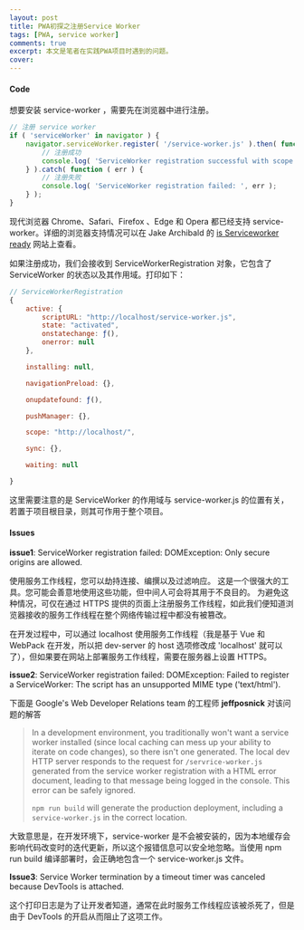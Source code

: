 ```yaml
---
layout: post
title: PWA初探之注册Service Worker
tags: [PWA, service worker]
comments: true
excerpt: 本文是笔者在实践PWA项目时遇到的问题。
cover: 
---
```



#### Code

想要安装 service-worker ，需要先在浏览器中进行注册。

```javascript
// 注册 service worker
if ( 'serviceWorker' in navigator ) {
    navigator.serviceWorker.register( '/service-worker.js' ).then( function ( registration ) {
        // 注册成功
        console.log( 'ServiceWorker registration successful with scope: ', registration.scope );
    } ).catch( function ( err ) {
        // 注册失败 
        console.log( 'ServiceWorker registration failed: ', err );
    } );
}
```

现代浏览器 Chrome、Safari、Firefox 、Edge 和 Opera 都已经支持 service-worker。详细的浏览器支持情况可以在 Jake Archibald 的 [is Serviceworker ready](https://jakearchibald.github.io/isserviceworkerready/) 网站上查看。

如果注册成功，我们会接收到 ServiceWorkerRegistration 对象，它包含了ServiceWorker 的状态以及其作用域。打印如下：

````javascript
// ServiceWorkerRegistration
{
​    active: { 
        scriptURL: "http://localhost/service-worker.js", 
        state: "activated", 
        onstatechange: ƒ(), 
        onerror: null
    },

​    installing: null,

​    navigationPreload: {},

​    onupdatefound: ƒ(),

​    pushManager: {},

​    scope: "http://localhost/",

​    sync: {},

​    waiting: null

}
````

这里需要注意的是 ServiceWorker 的作用域与 service-worker.js 的位置有关，若置于项目根目录，则其可作用于整个项目。



#### Issues

**issue1**: ServiceWorker registration failed:  DOMException: Only secure origins are allowed.

使用服务工作线程，您可以劫持连接、编撰以及过滤响应。 这是一个很强大的工具。您可能会善意地使用这些功能，但中间人可会将其用于不良目的。 为避免这种情况，可仅在通过 HTTPS 提供的页面上注册服务工作线程，如此我们便知道浏览器接收的服务工作线程在整个网络传输过程中都没有被篡改。

在开发过程中，可以通过 localhost 使用服务工作线程（我是基于 Vue 和 WebPack 在开发，所以把 dev-server 的 host 选项修改成 'localhost' 就可以了），但如果要在网站上部署服务工作线程，需要在服务器上设置 HTTPS。

**issue2**: ServiceWorker registration failed:  DOMException: Failed to register a ServiceWorker: The script has an unsupported MIME type ('text/html').

下面是 Google's Web Developer Relations team 的工程师 **jeffposnick** 对该问题的解答

> In a development environment, you traditionally won't want a service worker installed (since local caching can mess up your ability to iterate on code changes), so there isn't one generated. The local dev HTTP server responds to the request for `/servrice-worker.js` generated from the service worker registration with a HTML error document, leading to that message being logged in the console. This error can be safely ignored.
>
> `npm run build` will generate the production deployment, including a `service-worker.js` in the correct location.

大致意思是，在开发环境下，service-worker 是不会被安装的，因为本地缓存会影响代码改变时的迭代更新，所以这个报错信息可以安全地忽略。当使用 npm run build 编译部署时，会正确地包含一个 service-worker.js 文件。

**Issue3**: Service Worker termination by a timeout timer was canceled because DevTools is attached.

这个打印日志是为了让开发者知道，通常在此时服务工作线程应该被杀死了，但是由于 DevTools 的开启从而阻止了这项工作。
